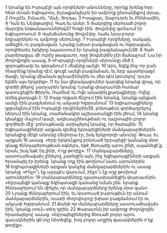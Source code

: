 1 Սրանք են Իսրայէլի այն որդիների անունները, որոնք իրենց հօր հետ մտան Եգիպտոս, իւրաքանչիւրն իր ամբողջ ընտանիքով մտաւ. 2 Ռուբէն, Շմաւոն, Ղեւի, Յուդա, 3 Իսաքար, Զաբուղոն եւ Բենիամին, 4 Դան եւ Նեփթաղիմ, Գադ եւ Ասեր: 5 Յակոբից սերուած բոլոր մարդիկ եօթանասունհինգ37 հոգի էին: Յովսէփը գտնւում էր Եգիպտոսում: 6 Վախճանուեց Յովսէփը. նաեւ նրա բոլոր եղբայրներն ու ամբողջ սերունդը: 7 Իսրայէլի որդիները, սակայն, աճեցին ու բազմացան: Նրանք խիստ բազմացան ու հզօրացան, որովհետեւ երկիրը նպաստում էր նրանց բազմանալուն38:
8 Գահ բարձրացաւ մի ուրիշ թագաւոր, որը Յովսէփին չէր ճանաչում: Նա իր ժողովրդին ասաց. 9 «Իսրայէլի որդիների սերունդը մեծ է զօրութեամբ եւ զօրանում է մեզնից աւելի: 10 Արդ, եկէք ինչ-որ բան հնարենք նրանց դէմ, գուցէ աւելի բազմանան, եւ երբ պատերազմ ծագի, նրանք միանան թշնամիներին ու մեր դէմ կռուելով՝ դուրս ելնեն այս երկրից»: 11 Եւ նա վերակացուներ կարգեց նրանց վրայ, որ գործի լծելով՝ չարչարեն նրանց: Նրանք փարաւոնի համար կառուցեցին Փիդոն, Ռամեսէ եւ Ովն անառիկ քաղաքները: Ովնը Արեգ քաղաքն է: 12 Բայց որքան ճնշում էին նրանց, նրանք այնքան աւելի էին բազմանում ու անչափ հզօրանում: 13 Եգիպտացիները զզուեցնում էին Իսրայէլի որդիներին39, բռնութիւն գործադրելով նեղում էին նրանց, տաժանակիր աշխատանքի էին լծում, 14 նրանց կեանքը մաշում կաւի, աղիւսաշինութեան ու դաշտային բոլոր գործերի մէջ՝ բռնութեամբ ստիպելով նրանց, որ ծառայեն:
15 Եգիպտացիների արքան դիմեց եբրայեցիների մանկաբարձներին. նրանցից մէկի անունը Սեփորա էր, իսկ երկրորդի անունը՝ Փուա: Եւ արքան 16 ասաց. «Երբ երկունքով բռնուած եբրայեցի կանանց մօտ գնաք ծննդաբերութեան օգնելու, եթէ ծնուածը արու լինի, սպանեցէ՛ք նրան, իսկ եթէ էգ լինի, ո՛ղջ թողէք»: 17 Մանկաբարձները, աստուածավախ լինելով, չարեցին այն, ինչ եգիպտացիների արքան հրամայել էր իրենց. նրանք ողջ էին թողնում նաեւ արուներին: 18 Եգիպտացիների արքան կանչեց մանկաբարձներին ու ասաց նրանց. «Ինչո՞ւ էք այդպէս վարւում, ինչո՞ւ էք ողջ թողնում արուներին»: 19 Մանկաբարձները պատասխանեցին փարաւոնին. «Եբրայեցի կանայք եգիպտացի կանանց նման չեն. նրանք ծննդաբերում են մինչեւ որ մանկաբարձները իրենց մօտ գան»: 20 Նրանք ծննդաբերում էին, եւ Աստուած բարութիւն էր անում մանկաբարձներին, ուստի ժողովուրդը խիստ բազմանում էր ու անչափ հզօրանում: 21 Քանի որ մանկաբարձները աստուածավախ էին, նրանք տուն-տեղ դրին: 22 Փարաւոնն իր ամբողջ ժողովրդին հրամայելով՝ ասաց. «Եբրայեցիներից ծնուած բոլոր արու զաւակներին գե՛տը նետեցէք, իսկ բոլոր աղջիկ զաւակներին ո՛ղջ թողէք»:
